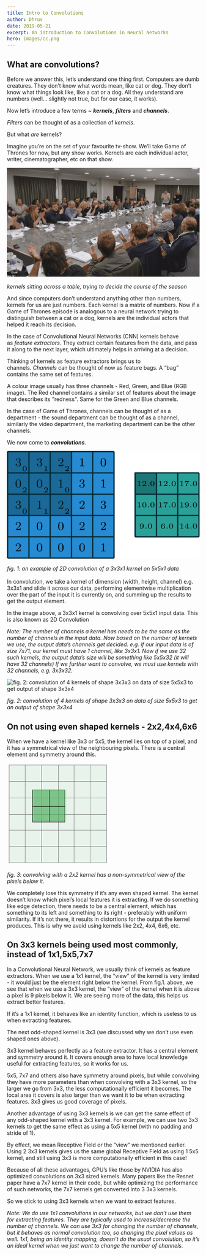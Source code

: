 ```yaml
---
title: Intro to Convolutions
author: Dhruv
date: 2019-05-21
excerpt: An introduction to Convolutions in Neural Networks
hero: images/cc.png
---
```

## What are convolutions?

Before we answer this, let’s understand one thing first. Computers are dumb creatures. They don’t know what words mean, like cat or dog. They don’t know what things look like, like a cat or a dog. All they understand are numbers (well… slightly not true, but for our case, it works).

Now let’s introduce a few terms ~ ***kernels***, ***filters*** and ***channels***.

*Filters* can be thought of as a collection of *kernels*.

But what *are* kernels?

Imagine you’re on the set of your favourite tv-show. We’ll take Game of Thrones for now, but any show works. Kernels are each individual actor, writer, cinematographer, etc on that show.

![Game of Thrones boardroom](images/gotkernels.png "kernels sitting across a table, trying to decide the course of the season")

*kernels sitting across a table, trying to decide the course of the season*



And since computers don’t understand anything other than numbers, kernels for us are just numbers. Each kernel is a matrix of numbers. Now if a Game of Thrones episode is analogous to a neural network trying to distinguish between a cat or a dog, kernels are the individual actors that helped it reach its decision.

In the case of Convolutional Neural Networks (CNN) kernels behave as *feature* *extractors*. They extract certain features from the data, and pass it along to the next layer, which ultimately helps in arriving at a decision.

Thinking of kernels as feature extractors brings us to channels. *Channels* can be thought of now as feature bags. A “bag” contains the same set of features.

A colour image usually has three channels - Red, Green, and Blue (RGB image). The Red channel contains a similar set of features about the image that describes its "redness". Same for the Green and Blue channels.

In the case of Game of Thrones, channels can be thought of as a department - the sound department can be thought of as a channel, similarly the video department, the marketing department can be the other channels.

We now come to ***convolutions***.

![](images/2dconv-84a92b2e7cce6f31ad9fba1e57841198.gif "fig. 1: an example of 2D convolution of a 3x3x1 kernel on 5x5x1 data")

*fig. 1: an example of 2D convolution of a 3x3x1 kernel on 5x5x1 data*\
\
In convolution, we take a kernel of dimension (width, height, channel) e.g. 3x3x1 and slide it across our data, performing elementwise multiplication over the part of the input it is currently on, and summing up the results to get the output element.

In the image above, a 3x3x1 kernel is convolving over 5x5x1 input data. This is also known as 2D Convolution

*Note: The number of channels a kernel has needs to be the same as the number of channels in the input data. Now based on the number of kernels we use, the output data’s channels get decided. e.g. if our input data is of size 7x71, our kernel must have 1 channel, like 3x3x1. Now if we use 32 such kernels, the output data’s size will be something like 5x5x32 (it will have 32 channels) If we further want to convolve, we must use kernels with 32 channels, e.g. 3x3x32.*

![](images/conv-84deaf2954585b37a73fbcf84bc3cf6e.gif "fig. 2: convolution of 4 kernels of shape 3x3x3 on data of size 5x5x3 to get output of shape 3x3x4")

*fig. 2: convolution of 4 kernels of shape 3x3x3 on data of size 5x5x3 to get an output of shape 3x3x4*

## On not using even shaped kernels - 2x2,4x4,6x6

When we have a kernel like 3x3 or 5x5, the kernel lies on top of a pixel, and it has a symmetrical view of the neighbouring pixels. There is a central element and symmetry around this.

![fig. 3: convolving with a 2x2 kernel has a non-symmetrical view of the pixels below it.](images/2x2kernel.png "fig. 3: convolving with a 2x2 kernel has a non-symmetrical view of the pixels below it.")

*fig. 3: convolving with a 2x2 kernel has a non-symmetrical view of the pixels below it.*

We completely lose this symmetry if it’s any even shaped kernel. The kernel doesn’t know which pixel’s local features it is extracting. If we do something like edge detection, there needs to be a central element, which has something to its left and something to its right - preferably with uniform similarity. If it’s not there, it results in distortions for the output the kernel produces. This is why we avoid using kernels like 2x2, 4x4, 6x6, etc.

## On 3x3 kernels being used most commonly, instead of 1x1,5x5,7x7

In a Convolutional Neural Network, we usually think of kernels as feature extractors. When we use a 1x1 kernel, the “view” of the kernel is very limited - it would just be the element right below the kernel. From fig.1. above, we see that when we use a 3x3 kernel, the “view” of the kernel when it is above a pixel is 9 pixels below it. We are seeing more of the data, this helps us extract better features.

If it’s a 1x1 kernel, it behaves like an identity function, which is useless to us when extracting features.

The next odd-shaped kernel is 3x3 (we discussed why we don’t use even shaped ones above).

3x3 kernel behaves perfectly as a feature extractor. It has a central element and symmetry around it. It covers enough area to have local knowledge useful for extracting features, so it works for us.

5x5, 7x7 and others also have symmetry around pixels, but while convolving they have more parameters than when convolving with a 3x3 kernel, so the larger we go from 3x3, the less computationally efficient it becomes. The local area it covers is also larger than we want it to be when extracting features. 3x3 gives us good coverage of pixels.

Another advantage of using 3x3 kernels is we can get the same effect of any odd-shaped kernel with a 3x3 kernel. For example, we can use two 3x3 kernels to get the same effect as using a 5x5 kernel (with no padding and stride of 1).

By effect, we mean Receptive Field or the “view” we mentioned earlier. Using 2 3x3 kernels gives us the same global Receptive Field as using 1 5x5 kernel, and still using 3x3 is more computationally efficient in this case!

Because of all these advantages, GPU’s like those by NVIDIA has also optimized convolutions on 3x3 sized kernels. Many papers like the Resnet paper have a 7x7 kernel in their code, but while optimizing the performance of such networks, the 7x7 kernels get converted into 3 3x3 kernels.

So we stick to using 3x3 kernels when we want to extract features.

*Note: We do use 1x1 convolutions in our networks, but we don’t use them for extracting features. They are typically used to increase/decrease the number of channels. We can use 3x3 for changing the number of channels, but it behaves as normal convolution too, so changing the pixel values as well. 1x1, being an identity mapping, doesn’t do the usual convolution, so it’s an ideal kernel when we just want to change the number of channels.*